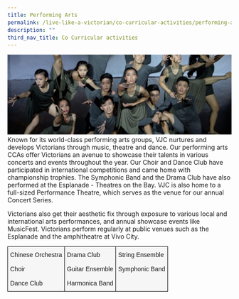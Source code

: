 ```yaml
---
title: Performing Arts
permalink: /live-like-a-victorian/co-curricular-activities/performing-arts/
description: ""
third_nav_title: Co Curricular activities
---
```

![](/images/Performing-Arts-banner-1024x365.jpg)
Known for its world-class performing arts groups, VJC nurtures and develops Victorians through music, theatre and dance. Our performing arts CCAs offer Victorians an avenue to showcase their talents in various concerts and events throughout the year. Our Choir and Dance Club have participated in international competitions and came home with championship trophies. The Symphonic Band and the Drama Club have also performed at the Esplanade - Theatres on the Bay. VJC is also home to a full-sized Performance Theatre, which serves as the venue for our annual Concert Series. 

Victorians also get their aesthetic fix through exposure to various local and international arts performances, and annual showcase events like MusicFest. Victorians perform regularly at public venues such as the Esplanade and the amphitheatre at Vivo City.

<style type="text/css">
.tg  {border-collapse:collapse;border-spacing:0;}
.tg td{border-color:black;border-style:solid;border-width:1px;font-family:Arial, sans-serif;font-size:14px;
  overflow:hidden;padding:10px 5px;word-break:normal;}
.tg th{border-color:black;border-style:solid;border-width:1px;font-family:Arial, sans-serif;font-size:14px;
  font-weight:normal;overflow:hidden;padding:10px 5px;word-break:normal;}
.tg .tg-wkna{background-color:#F5F6F5;text-align:left;vertical-align:top}
</style>
<table class="tg">
<thead>
  <tr>
    <td class="tg-wkna"><span style="font-weight:inherit;font-style:inherit">Chinese Orchestra</span><br><br><span style="font-weight:inherit;font-style:inherit">Choir</span><br><br><span style="font-weight:inherit;font-style:inherit">Dance Club</span></td>
    <td class="tg-wkna"><span style="font-weight:inherit;font-style:inherit">Drama Club</span><br><br><span style="font-weight:inherit;font-style:inherit">Guitar Ensemble</span><br><br><span style="font-weight:inherit;font-style:inherit">Harmonica Band</span></td>
    <td class="tg-wkna"><span style="font-weight:inherit;font-style:inherit">String Ensemble</span><br><br><span style="font-weight:inherit;font-style:inherit">Symphonic Band</span></td>
  </tr>
</thead>
</table>